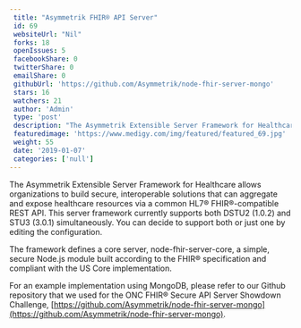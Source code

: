 ```yaml
--- 
 title: "Asymmetrik FHIR® API Server" 
 id: 69  
 websiteUrl: "Nil" 
 forks: 18 
 openIssues: 5
 facebookShare: 0
 twitterShare: 0
 emailShare: 0
 githubUrl: 'https://github.com/Asymmetrik/node-fhir-server-mongo'
 stars: 16 
 watchers: 21 
 author: 'Admin' 
 type: 'post' 
 description: "The Asymmetrik Extensible Server Framework for Healthcare allows organizations to build secure interoperable solutions that can aggregate and expose h" 
 featuredimage: 'https://www.medigy.com/img/featured/featured_69.jpg' 
 weight: 55
 date: '2019-01-07'
 categories: ['null']
---
```

The Asymmetrik Extensible Server Framework for Healthcare allows organizations to build secure, interoperable solutions that can aggregate and expose healthcare resources via a common HL7® FHIR®-compatible REST API. This server framework currently supports both DSTU2 (1.0.2) and STU3 (3.0.1) simultaneously. You can decide to support both or just one by editing the configuration.

The framework defines a core server, node-fhir-server-core, a simple, secure Node.js module built according to the FHIR® specification and compliant with the US Core implementation.

For an example implementation using MongoDB, please refer to our Github repository that we used for the ONC FHIR® Secure API Server Showdown Challenge, [https://github.com/Asymmetrik/node-fhir-server-mongo](https://github.com/Asymmetrik/node-fhir-server-mongo).